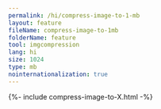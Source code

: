 ```yaml
---
permalink: /hi/compress-image-to-1-mb
layout: feature
fileName: compress-image-to-1mb
folderName: feature
tool: imgcompression
lang: hi
size: 1024
type: mb
nointernationalization: true
---
```

{%- include compress-image-to-X.html -%}
      
